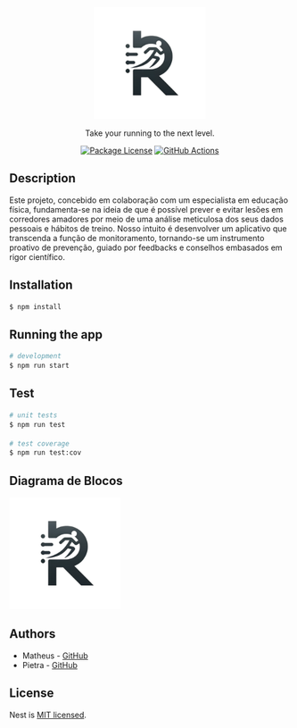 <p align="center">
  <a href="https://github.com/Mathenriques/runalytics-backend-nest/tree/master" target="blank"><img src="logo.png" width="200" alt="RunAlytics Logo" /></a>
</p>

[circleci-image]: https://drive.google.com/file/d/1eZLDCd_rVG5QyHDMwZ-hvtP_bauwegX2/view?usp=sharing
[circleci-url]: https://github.com/Mathenriques/runalytics-backend-nest/tree/master

  <p align="center">Take your running to the next level.</p>
    <p align="center">
<a href="https://www.npmjs.com/~nestjscore" target="_blank"><img src="https://img.shields.io/npm/l/@nestjs/core.svg" alt="Package License" /></a>
<a href="https://github.com/Mathenriques/runalytics-backend-nest/actions" target="_blank"><img src="https://github.com/Mathenriques/runalytics-backend-nest/actions/workflows/main.yml/badge.svg" alt="GitHub Actions" /></a>


## Description
Este projeto, concebido em colaboração com um especialista em educação física, fundamenta-se na ideia de que é possível prever e evitar lesões em corredores amadores por meio de uma análise meticulosa dos seus dados pessoais e hábitos de treino. Nosso intuito é desenvolver um aplicativo que transcenda a função de monitoramento, tornando-se um instrumento proativo de prevenção, guiado por feedbacks e conselhos embasados em rigor científico.

## Installation

```bash
$ npm install
```

## Running the app

```bash
# development
$ npm run start
```

## Test

```bash
# unit tests
$ npm run test

# test coverage
$ npm run test:cov
```

## Diagrama de Blocos

<img src="logo.png" width="200" alt="RunAlytics Logo" />

## Authors

- Matheus - [GitHub](https://github.com/Mathenriques)
- Pietra - [GitHub](https://github.com/PietraSantos)

## License

Nest is [MIT licensed](LICENSE).
